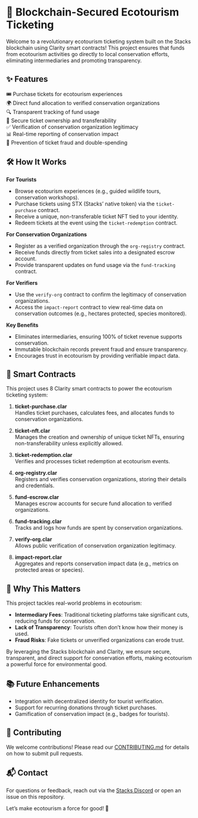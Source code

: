 # 🌿 Blockchain-Secured Ecotourism Ticketing

Welcome to a revolutionary ecotourism ticketing system built on the Stacks blockchain using Clarity smart contracts! This project ensures that funds from ecotourism activities go directly to local conservation efforts, eliminating intermediaries and promoting transparency.

## ✨ Features

🎟️ Purchase tickets for ecotourism experiences  
🌍 Direct fund allocation to verified conservation organizations  
🔍 Transparent tracking of fund usage  
🔐 Secure ticket ownership and transferability  
✅ Verification of conservation organization legitimacy  
📊 Real-time reporting of conservation impact  
🚫 Prevention of ticket fraud and double-spending  

## 🛠 How It Works

**For Tourists**  
- Browse ecotourism experiences (e.g., guided wildlife tours, conservation workshops).  
- Purchase tickets using STX (Stacks’ native token) via the `ticket-purchase` contract.  
- Receive a unique, non-transferable ticket NFT tied to your identity.  
- Redeem tickets at the event using the `ticket-redemption` contract.  

**For Conservation Organizations**  
- Register as a verified organization through the `org-registry` contract.  
- Receive funds directly from ticket sales into a designated escrow account.  
- Provide transparent updates on fund usage via the `fund-tracking` contract.  

**For Verifiers**  
- Use the `verify-org` contract to confirm the legitimacy of conservation organizations.  
- Access the `impact-report` contract to view real-time data on conservation outcomes (e.g., hectares protected, species monitored).  

**Key Benefits**  
- Eliminates intermediaries, ensuring 100% of ticket revenue supports conservation.  
- Immutable blockchain records prevent fraud and ensure transparency.  
- Encourages trust in ecotourism by providing verifiable impact data.  

## 📜 Smart Contracts

This project uses 8 Clarity smart contracts to power the ecotourism ticketing system:

1. **ticket-purchase.clar**  
   Handles ticket purchases, calculates fees, and allocates funds to conservation organizations.  

2. **ticket-nft.clar**  
   Manages the creation and ownership of unique ticket NFTs, ensuring non-transferability unless explicitly allowed.  

3. **ticket-redemption.clar**  
   Verifies and processes ticket redemption at ecotourism events.  

4. **org-registry.clar**  
   Registers and verifies conservation organizations, storing their details and credentials.  

5. **fund-escrow.clar**  
   Manages escrow accounts for secure fund allocation to verified organizations.  

6. **fund-tracking.clar**  
   Tracks and logs how funds are spent by conservation organizations.  

7. **verify-org.clar**  
   Allows public verification of conservation organization legitimacy.  

8. **impact-report.clar**  
   Aggregates and reports conservation impact data (e.g., metrics on protected areas or species).  

## 🌟 Why This Matters
This project tackles real-world problems in ecotourism:  
- **Intermediary Fees**: Traditional ticketing platforms take significant cuts, reducing funds for conservation.  
- **Lack of Transparency**: Tourists often don’t know how their money is used.  
- **Fraud Risks**: Fake tickets or unverified organizations can erode trust.  

By leveraging the Stacks blockchain and Clarity, we ensure secure, transparent, and direct support for conservation efforts, making ecotourism a powerful force for environmental good.

## 📚 Future Enhancements
- Integration with decentralized identity for tourist verification.  
- Support for recurring donations through ticket purchases.  
- Gamification of conservation impact (e.g., badges for tourists).  

## 🤝 Contributing
We welcome contributions! Please read our [CONTRIBUTING.md](CONTRIBUTING.md) for details on how to submit pull requests.

## 📬 Contact
For questions or feedback, reach out via the [Stacks Discord](https://discord.gg/stacks) or open an issue on this repository.

Let’s make ecotourism a force for good! 🌱
